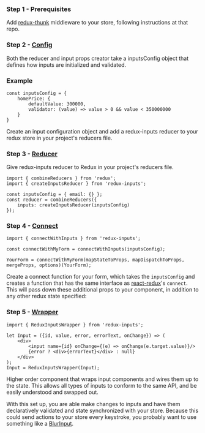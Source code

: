 ### Step 1 - Prerequisites

Add [redux-thunk](https://github.com/gaearon/redux-thunk) middleware to your store,
 following instructions at that repo.

### Step 2 - [Config](./inputsConfig.md)

Both the reducer and input props creator take a inputsConfig object that defines how inputs are initialized and validated.

### Example

    const inputsConfig = {
        homePrice: {
            defaultValue: 300000,
            validator: (value) => value > 0 && value < 350000000
        }
    }

Create an input configuration object and add a redux-inputs reducer to your redux store in your project's reducers file.

### Step 3 - [Reducer](./createInputsReducer.md)

Give redux-inputs reducer to Redux in your project's reducers file.

    import { combineReducers } from 'redux';
    import { createInputsReducer } from 'redux-inputs';

    const inputsConfig = { email: {} };
    const reducer = combineReducers({
        inputs: createInputsReducer(inputsConfig)
    });

### Step 4 - [Connect](./connectWithInputs.md)

    import { connectWithInputs } from 'redux-inputs';
    
    const connectWithMyForm = connectWithInputs(inputsConfig);
    
    YourForm = connectWithMyForm(mapStateToProps, mapDispatchToProps, mergeProps, options)(YourForm);
    
Create a connect function for your form, which takes the `inputsConfig` and creates a function that has the same 
interface as [react-redux](https://github.com/reactjs/react-redux)'s `connect`. This will pass down these additional props to your component, in addition to any 
other redux state specified:

### Step 5 - [Wrapper](./ReduxInputsWrapper.md)

    import { ReduxInputsWrapper } from 'redux-inputs';
    
    let Input = ({id, value, error, errorText, onChange}) => (
        <div>
            <input name={id} onChange={(e) => onChange(e.target.value)}/>
            {error ? <div>{errorText}</div> : null} 
        </div>
    );
    Input = ReduxInputsWrapper(Input);

Higher order component that wraps input components and wires them up to the state. This allows all types of inputs to 
conform to the same API, and be easily understood and swapped out. 

With this set up, you are able make changes to inputs and have them declaratively
 validated and state synchronized with your store. Because this could send actions
 to your store every keystroke, you probably want to use something like a
 [BlurInput](http://khan.github.io/react-components/#blur-input).
